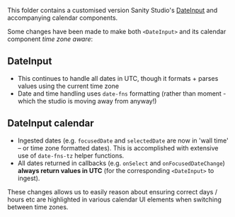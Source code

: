 This folder contains a customised version Sanity Studio's [DateInput](https://github.com/sanity-io/sanity/tree/next/packages/%40sanity/form-builder/src/inputs/DateInputs) and accompanying calendar components.

Some changes have been made to make both `<DateInput>` and its calendar component _time zone aware_:

## DateInput

- This continues to handle all dates in UTC, though it formats + parses values using the current time zone
- Date and time handling uses `date-fns` formatting (rather than moment - which the studio is moving away from anyway!)

## DateInput calendar

- Ingested dates (e.g. `focusedDate` and `selectedDate` are now in 'wall time' – or time zone formatted dates). This is accomplished with extensive use of `date-fns-tz` helper functions.
- All dates returned in callbacks (e.g. `onSelect` and `onFocusedDateChange`) **always return values in UTC** (for the corresponding `<DateInput>` to ingest).

These changes allows us to easily reason about ensuring correct days / hours etc are highlighted in various calendar UI elements when switching between time zones.
